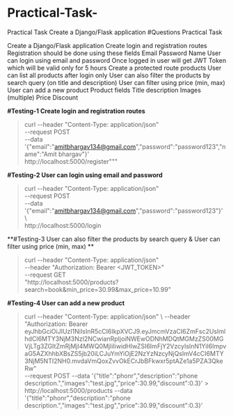 # Practical-Task-
Practical Task  Create a Django/Flask application 
#Questions
Practical Task

Create a Django/Flask application
Create login and registration routes
Registration should be done using these fields 
Email
Password
Name
User can login using email and password
Once logged in user will get JWT Token which will be valid only for 5 hours
Create a protected route products
User can list all products after login only
User can also filter the products by search query (on title and description)
User can filter using price (min, max)
User can add a new product
Product fields
Title
description
Images (multiple)
Price
Discount

**#Testing-1 Create login and registration routes**

> curl --header "Content-Type: application/json" \
>      --request POST \
>      --data '{"email":"amitbhargav134@gmail.com","password":"password123","name":"Amit bhargav"}' \
>         http://localhost:5000/register"""

**#Testing-2 User can login using email and password**

>  curl --header "Content-Type: application/json"  
>  --request POST  
>   --data '{"email":"amitbhargav134@gmail.com","password":"password123"}'  \  
>        http://localhost:5000/login

**#Testing-3 User can also filter the products by search query & User can filter using price (min, max) ** 

 > curl --header "Content-Type: application/json" \
 > --header "Authorization: Bearer <JWT_TOKEN>" \
 > --request GET \
 > "http://localhost:5000/products?search=book&min_price=30.99&max_price=10.99"
     
**#Testing-4 User can add a new product**

> curl --header "Content-Type: application/json" \ 
> --header "Authorization: Bearer         eyJhbGciOiJIUzI1NiIsInR5cCI6IkpXVCJ9.eyJmcmVzaCI6ZmFsc2UsImlhdCI6MTY3NjM3NzI2NCwianRpIjoiNWEwODNhMDQtMGMzZS00MGVjLTg3ZGItZmRjMjI4MWQ0MjliIiwidHlwZSI6ImFjY2VzcyIsInN1YiI6ImpvaG5AZXhhbXBsZS5jb20iLCJuYmYiOjE2NzYzNzcyNjQsImV4cCI6MTY3NjM5NTI2NH0.mvdaVmQoxZvvOkECrJbBFkwxr5ptAZe1a5PZA3QkeRw"     \
> --request POST --data '{"title":"phonr","description":"phone description.","images":"test.jpg","price":30.99,"discount":0.3}'                           > http://localhost:5000/products
> --data '{"title":"phonr","description":"phone description.","images":"test.jpg","price":30.99,"discount":0.3}'

